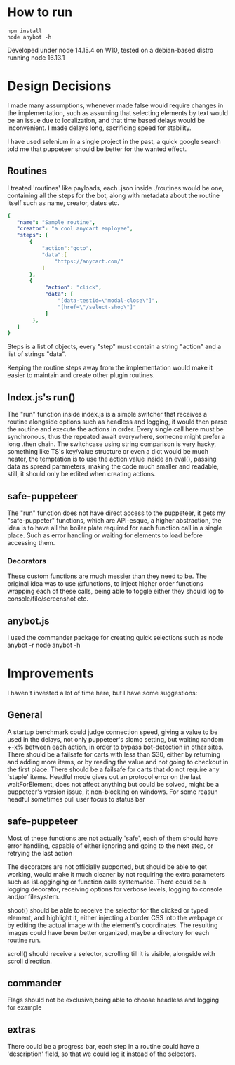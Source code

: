 # How to run 
```
npm install
node anybot -h
```
Developed under node 14.15.4 on W10, tested on a debian-based distro running node 16.13.1
# Design Decisions

I made many assumptions, whenever made false would require changes in the implementation, such as assuming that selecting elements by text would be an issue due to localization, and that time based delays would be inconvenient. I made delays long, sacrificing speed for stability.

I have used selenium in a single project in the past, a quick google search told me that puppeteer should be better for the wanted effect.
## Routines
I treated 'routines' like payloads, each .json inside ./routines would be one, containing all the steps for the bot, along with metadata about the routine itself such as name, creator, dates etc.
```yaml
{
   "name": "Sample routine",
   "creator": "a cool anycart employee",
   "steps": [
       {
           "action":"goto",
           "data":[
               "https://anycart.com/"
           ]
       }, 
       {
            "action": "click",
            "data": [
                "[data-testid=\"modal-close\"]",
                "[href=\"/select-shop\"]"
            ]
        },
   ]
}
```
Steps is a list of objects, every "step" must contain a string "action" and a list of strings "data".

Keeping the routine steps away from the implementation  would make it easier to maintain and create other plugin routines.

## Index.js's run()
The "run" function inside index.js is a simple switcher that receives a routine alongside options such as headless and logging, it would then parse the routine and execute the actions in order.
Every single call here must be synchronous, thus the repeated await everywhere, someone might prefer a long .then chain. The switchcase using string comparison is very hacky, something like TS's key/value structure or even a dict would be much neater, the temptation is to use the action value inside an eval(), passing data as spread parameters, making the code much smaller and readable, still, it should only be edited when creating actions.
## safe-puppeteer
The "run" function does not have direct access to the puppeteer, it gets my "safe-puppeter" functions, which are API-esque, a higher abstraction, the idea is to have all the boiler plate required for each function call in a single place. Such as error handling or waiting for elements to load before accessing them.
### Decorators
These custom functions are much messier than they need to be. The original idea was to use @functions, to inject higher order functions wrapping each of these calls, being able to toggle either they should log to console/file/screenshot etc.
## anybot.js
I used the commander package for creating quick selections such as 
node anybot -r
node anybot -h

# Improvements
I haven't invested a lot of time here, but I have some suggestions:

## General
A startup benchmark could judge connection speed, giving a value to be used in the delays, not only puppeteer's slomo setting, but waiting random +-x% between each action, in order to bypass bot-detection in other sites.
There should be a failsafe for carts with less than $30, either by returning and adding more items, or by reading the value and not going to checkout in the first place.
There should be a failsafe for carts that do not require any 'staple' items.
Headful mode gives out an protocol error on the last waitForElement, does not affect anything but could be solved, might be a puppeteer's version issue, it non-blocking on windows.
For some reasun headful sometimes pull user focus to status bar
## safe-puppeteer
Most of these functions are not actually 'safe', each of them should have error handling, capable of either ignoring and going to the next step, or retrying the last action

The decorators are not officially supported, but should be able to get working, would make it much cleaner by not requiring the extra parameters such as isLogginging or function calls systemwide.
There could be a logging decorator, receiving options for verbose levels, logging to console and/or filesystem.

shoot() should be able to receive the selector for the clicked or typed element, and highlight it, either injecting a border CSS into the webpage or by editing the actual image with the element's coordinates. The resulting images could have been better organized, maybe a directory for each routine run.

scroll() should receive a selector, scrolling till it is visible, alongside with scroll direction.
## commander 
Flags should not be exclusive,being able to choose headless and logging for example
## extras
There could be a progress bar, each step in a routine could have a 'description' field, so that we could log it instead of the selectors.